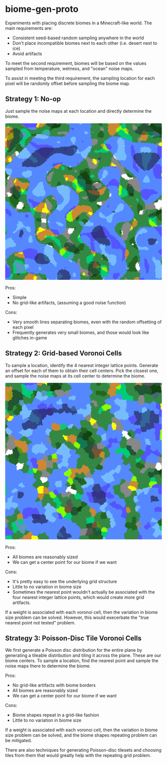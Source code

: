 # biome-gen-proto

Experiments with placing discrete biomes in a Minecraft-like world.
The main requirements are:
* Consistent seed-based random sampling anywhere in the world
* Don't place incompatible biomes next to each other (i.e. desert next to ice)
* Avoid artifacts

To meet the second requirement, biomes will be based on the values sampled from
temperature, wetness, and "ocean" noise maps.

To assist in meeting the third requirement, the sampling location for each
pixel will be randomly offset before sampling the biome map.

## Strategy 1: No-op

Just sample the noise maps at each location and directly determine the biome.

![Biome map](imgs/noop.png)

Pros:
* Simple
* No grid-like artifacts, (assuming a good noise function)

Cons:
* Very smooth lines separating biomes, even with the random offsetting of each pixel
* Frequently generates very small biomes, and those would look like glitches in-game

## Strategy 2: Grid-based Voronoi Cells

To sample a location, identify the 4 nearest integer lattice points. Generate
an offset for each of them to obtain their cell centers. Pick the closest one,
and sample the noise maps at its cell center to determine the biome.

![Biome map](imgs/grid.png)

Pros:
* All biomes are reasonably sized
* We can get a center point for our biome if we want

Cons:
* It's pretty easy to see the underlying grid structure
* Little to no variation in biome size
* Sometimes the nearest point wouldn't actually be associated with the four
  nearest integer lattice points, which would create more grid artifacts.

If a weight is associated with each voronoi cell, then the variation in biome
size problem can be solved. However, this would execerbate the "true nearest
point not tested" problem.

## Strategy 3: Poisson-Disc Tile Voronoi Cells

We first generate a Poisson disc distribution for the entire plane by generating
a tileable distribution and tiling it across the plane. These are our biome
centers. To sample a location, find the nearest point and sample the noise maps
there to determine the biome.

Pros:
* No grid-like artifacts with biome borders
* All biomes are reasonably sized
* We can get a center point for our biome if we want

Cons:
* Biome shapes repeat in a grid-like fashion
* Little to no variation in biome size

If a weight is associated with each voronoi cell, then the variation in biome
size problem can be solved, and the biome shapes repeating problem can be
mitigated.

There are also techniques for generating Poisson-disc tilesets and choosing
tiles from them that would greatly help with the repeating grid problem.
